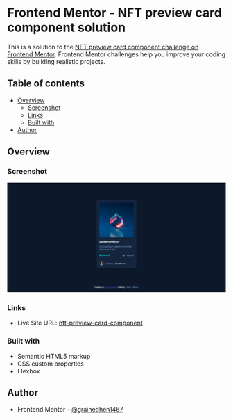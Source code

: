 # Frontend Mentor - NFT preview card component solution

This is a solution to the [NFT preview card component challenge on Frontend Mentor](https://www.frontendmentor.io/challenges/nft-preview-card-component-SbdUL_w0U). Frontend Mentor challenges help you improve your coding skills by building realistic projects.

## Table of contents

-   [Overview](#overview)
    -   [Screenshot](#screenshot)
    -   [Links](#links)
    -   [Built with](#built-with)
-   [Author](#author)

## Overview

### Screenshot

![preview-card-component-challenge-screenshot](<Screenshot 2023-12-23 135057.png>)

### Links

-   Live Site URL: [nft-preview-card-component](https://grainedhen1467.github.io)

### Built with

-   Semantic HTML5 markup
-   CSS custom properties
-   Flexbox

## Author

-   Frontend Mentor - [@grainedhen1467](https://github.com/grainedhen1467/nft-preview-card-component)
